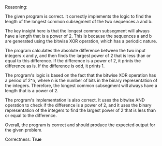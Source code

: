 Reasoning:

The given program is correct. It correctly implements the logic to find the length of the longest common subsegment of the two sequences a and b.

The key insight here is that the longest common subsegment will always have a length that is a power of 2. This is because the sequences a and b are generated using the bitwise XOR operation, which has a periodic nature.

The program calculates the absolute difference between the two input integers x and y, and then finds the largest power of 2 that is less than or equal to this difference. If the difference is a power of 2, it prints the difference as is. If the difference is odd, it prints 1.

The program's logic is based on the fact that the bitwise XOR operation has a period of 2^n, where n is the number of bits in the binary representation of the integers. Therefore, the longest common subsegment will always have a length that is a power of 2.

The program's implementation is also correct. It uses the bitwise AND operation to check if the difference is a power of 2, and it uses the binary representation of the integers to find the largest power of 2 that is less than or equal to the difference.

Overall, the program is correct and should produce the expected output for the given problem.

Correctness: **True**